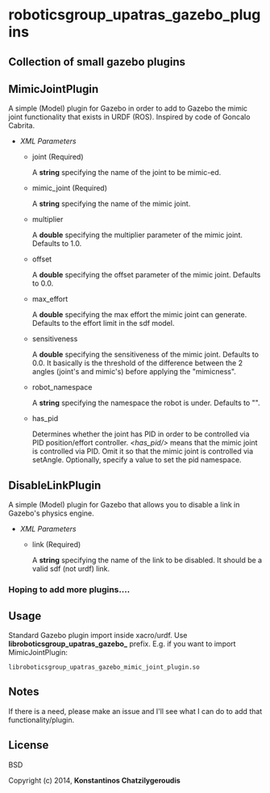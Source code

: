 roboticsgroup_upatras_gazebo_plugins
====================================

Collection of small gazebo plugins
----------------------------------

MimicJointPlugin
----------------

A simple (Model) plugin for Gazebo in order to add to Gazebo the mimic joint functionality that exists in URDF (ROS). Inspired by code of Goncalo Cabrita.

  - *XML Parameters*

    - joint (Required)

      A **string** specifying the name of the joint to be mimic-ed.

    - mimic_joint (Required)

      A **string** specifying the name of the mimic joint.

    - multiplier

      A **double** specifying the multiplier parameter of the mimic joint. Defaults to 1.0.

    - offset

      A **double** specifying the offset parameter of the mimic joint. Defaults to 0.0.

    - max_effort

      A **double** specifying the max effort the mimic joint can generate. Defaults to the effort limit in the sdf model.

    - sensitiveness

      A **double** specifying the sensitiveness of the mimic joint. Defaults to 0.0. It basically is the threshold of the difference between the 2 angles (joint's and mimic's) before applying the "mimicness".

    - robot_namespace

      A **string** specifying the namespace the robot is under. Defaults to "".

    - has_pid

      Determines whether the joint has PID in order to be controlled via PID position/effort controller. *\<has_pid/\>* means that the mimic joint is controlled via PID. Omit it so that the mimic joint is controlled via setAngle. Optionally, specify a value to set the pid namespace.

DisableLinkPlugin
-----------------

A simple (Model) plugin for Gazebo that allows you to disable a link in Gazebo's physics engine.

  - *XML Parameters*

    - link (Required)

      A **string** specifying the name of the link to be disabled. It should be a valid sdf (not urdf) link.

### Hoping to add more plugins....

Usage
------

Standard Gazebo plugin import inside xacro/urdf. Use **libroboticsgroup_upatras_gazebo_** prefix. E.g. if you want to import MimicJointPlugin:

```
libroboticsgroup_upatras_gazebo_mimic_joint_plugin.so
```

Notes
------

If there is a need, please make an issue and I'll see what I can do to add that functionality/plugin.

License
----

BSD

Copyright (c) 2014, **Konstantinos Chatzilygeroudis**
